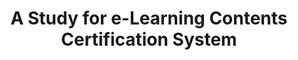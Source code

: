 ---
title: A Study for e-Learning Contents Certification System
start-date: 2004-03-01
end-date: 2005-12-31
progress: Finish
host: 한국U러닝연합회(KAOCE)
division: 사단법인
---